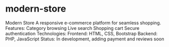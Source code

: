 # modern-store
Modern Store A responsive e-commerce platform for seamless shopping.  Features:  Category browsing Live search Shopping cart Secure authentication Technologies:  Frontend: HTML, CSS, Bootstrap Backend: PHP, JavaScript Status: In development, adding payment and reviews soon
